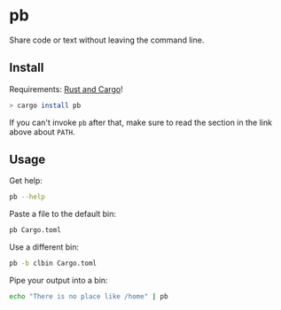 # pb
Share code or text without leaving the command line.

## Install
Requirements: [Rust and Cargo](https://www.rust-lang.org/tools/install)!

```sh
> cargo install pb
```

If you can't invoke `pb` after that, make sure to read the section in the link above about `PATH`.

## Usage
Get help:
```sh
pb --help
```

Paste a file to the default bin:
```sh
pb Cargo.toml
```

Use a different bin:
```sh
pb -b clbin Cargo.toml
```

Pipe your output into a bin:
```sh
echo "There is no place like /home" | pb
```
